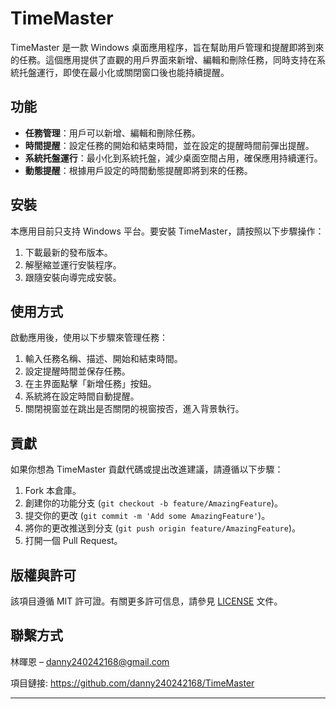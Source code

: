 # TimeMaster

TimeMaster 是一款 Windows 桌面應用程序，旨在幫助用戶管理和提醒即將到來的任務。這個應用提供了直觀的用戶界面來新增、編輯和刪除任務，同時支持在系統托盤運行，即使在最小化或關閉窗口後也能持續提醒。

## 功能

- **任務管理**：用戶可以新增、編輯和刪除任務。
- **時間提醒**：設定任務的開始和結束時間，並在設定的提醒時間前彈出提醒。
- **系統托盤運行**：最小化到系統托盤，減少桌面空間占用，確保應用持續運行。
- **動態提醒**：根據用戶設定的時間動態提醒即將到來的任務。

## 安裝

本應用目前只支持 Windows 平台。要安裝 TimeMaster，請按照以下步驟操作：

1. 下載最新的發布版本。
2. 解壓縮並運行安裝程序。
3. 跟隨安裝向導完成安裝。

## 使用方式

啟動應用後，使用以下步驟來管理任務：

1. 輸入任務名稱、描述、開始和結束時間。
2. 設定提醒時間並保存任務。
3. 在主界面點擊「新增任務」按鈕。
4. 系統將在設定時間自動提醒。
5. 關閉視窗並在跳出是否關閉的視窗按否，進入背景執行。

## 貢獻

如果你想為 TimeMaster 貢獻代碼或提出改進建議，請遵循以下步驟：

1. Fork 本倉庫。
2. 創建你的功能分支 (`git checkout -b feature/AmazingFeature`)。
3. 提交你的更改 (`git commit -m 'Add some AmazingFeature'`)。
4. 將你的更改推送到分支 (`git push origin feature/AmazingFeature`)。
5. 打開一個 Pull Request。

## 版權與許可

該項目遵循 MIT 許可證。有關更多許可信息，請參見 [LICENSE](LICENSE) 文件。

## 聯繫方式

林暉恩 – danny240242168@gmail.com

項目鏈接: https://github.com/danny240242168/TimeMaster

---
